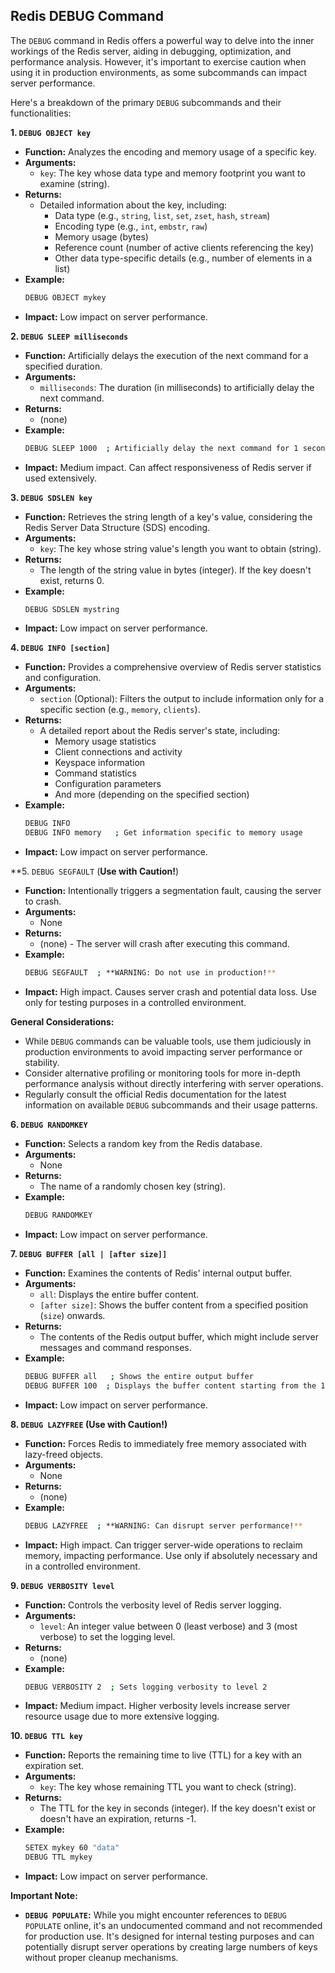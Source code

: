 ## Redis DEBUG Command

The `DEBUG` command in Redis offers a powerful way to delve into the inner workings of the Redis server, aiding in debugging, optimization, and performance analysis. However, it's important to exercise caution when using it in production environments, as some subcommands can impact server performance.

Here's a breakdown of the primary `DEBUG` subcommands and their functionalities:

**1. `DEBUG OBJECT key`**

* **Function:** Analyzes the encoding and memory usage of a specific key.
* **Arguments:**
    * `key`: The key whose data type and memory footprint you want to examine (string).
* **Returns:**
    * Detailed information about the key, including:
        * Data type (e.g., `string`, `list`, `set`, `zset`, `hash`, `stream`)
        * Encoding type (e.g., `int`, `embstr`, `raw`)
        * Memory usage (bytes)
        * Reference count (number of active clients referencing the key)
        * Other data type-specific details (e.g., number of elements in a list)
* **Example:**
  ```bash
  DEBUG OBJECT mykey
  ```
* **Impact:** Low impact on server performance.

**2. `DEBUG SLEEP milliseconds`**

* **Function:** Artificially delays the execution of the next command for a specified duration.
* **Arguments:**
    * `milliseconds`: The duration (in milliseconds) to artificially delay the next command.
* **Returns:**
    * (none)
* **Example:**
  ```bash
  DEBUG SLEEP 1000  ; Artificially delay the next command for 1 second
  ```
* **Impact:** Medium impact. Can affect responsiveness of Redis server if used extensively.

**3. `DEBUG SDSLEN key`**

* **Function:** Retrieves the string length of a key's value, considering the Redis Server Data Structure (SDS) encoding.
* **Arguments:**
    * `key`: The key whose string value's length you want to obtain (string).
* **Returns:**
    * The length of the string value in bytes (integer). If the key doesn't exist, returns 0.
* **Example:**
  ```bash
  DEBUG SDSLEN mystring
  ```
* **Impact:** Low impact on server performance.

**4. `DEBUG INFO [section]`**

* **Function:** Provides a comprehensive overview of Redis server statistics and configuration.
* **Arguments:**
    * `section` (Optional): Filters the output to include information only for a specific section (e.g., `memory`, `clients`).
* **Returns:**
    * A detailed report about the Redis server's state, including:
        * Memory usage statistics
        * Client connections and activity
        * Keyspace information
        * Command statistics
        * Configuration parameters
        * And more (depending on the specified section)
* **Example:**
  ```bash
  DEBUG INFO
  DEBUG INFO memory   ; Get information specific to memory usage
  ```
* **Impact:** Low impact on server performance.

**5. `DEBUG SEGFAULT` (**Use with Caution!**)

* **Function:** Intentionally triggers a segmentation fault, causing the server to crash.
* **Arguments:**
    * None
* **Returns:**
    * (none)  - The server will crash after executing this command.
* **Example:**
  ```bash
  DEBUG SEGFAULT  ; **WARNING: Do not use in production!**
  ```
* **Impact:** High impact. Causes server crash and potential data loss. Use only for testing purposes in a controlled environment.

**General Considerations:**

* While `DEBUG` commands can be valuable tools, use them judiciously in production environments to avoid impacting server performance or stability.
* Consider alternative profiling or monitoring tools for more in-depth performance analysis without directly interfering with server operations.
* Regularly consult the official Redis documentation for the latest information on available `DEBUG` subcommands and their usage patterns.

**6. `DEBUG RANDOMKEY`**

* **Function:** Selects a random key from the Redis database.
* **Arguments:**
    * None
* **Returns:**
    * The name of a randomly chosen key (string).
* **Example:**
  ```bash
  DEBUG RANDOMKEY
  ```
* **Impact:** Low impact on server performance.

**7. `DEBUG BUFFER [all | [after size]]`**

* **Function:** Examines the contents of Redis' internal output buffer.
* **Arguments:**
    * `all`: Displays the entire buffer content.
    * `[after size]`: Shows the buffer content from a specified position (`size`) onwards.
* **Returns:**
    * The contents of the Redis output buffer, which might include server messages and command responses.
* **Example:**
  ```bash
  DEBUG BUFFER all   ; Shows the entire output buffer
  DEBUG BUFFER 100  ; Displays the buffer content starting from the 100th byte
  ```
* **Impact:** Low impact on server performance.

**8. `DEBUG LAZYFREE` (**Use with Caution!**)**

* **Function:** Forces Redis to immediately free memory associated with lazy-freed objects.
* **Arguments:**
    * None
* **Returns:**
    * (none)
* **Example:**
  ```bash
  DEBUG LAZYFREE  ; **WARNING: Can disrupt server performance!**
  ```
* **Impact:** High impact. Can trigger server-wide operations to reclaim memory, impacting performance. Use only if absolutely necessary and in a controlled environment.

**9. `DEBUG VERBOSITY level`**

* **Function:** Controls the verbosity level of Redis server logging.
* **Arguments:**
    * `level`: An integer value between 0 (least verbose) and 3 (most verbose) to set the logging level.
* **Returns:**
    * (none)
* **Example:**
  ```bash
  DEBUG VERBOSITY 2  ; Sets logging verbosity to level 2
  ```
* **Impact:** Medium impact. Higher verbosity levels increase server resource usage due to more extensive logging.

**10. `DEBUG TTL key`**

* **Function:** Reports the remaining time to live (TTL) for a key with an expiration set.
* **Arguments:**
    * `key`: The key whose remaining TTL you want to check (string).
* **Returns:**
    * The TTL for the key in seconds (integer). If the key doesn't exist or doesn't have an expiration, returns -1.
* **Example:**
  ```bash
  SETEX mykey 60 "data"
  DEBUG TTL mykey
  ```
* **Impact:** Low impact on server performance.

**Important Note:**

* **`DEBUG POPULATE`:** While you might encounter references to `DEBUG POPULATE` online, it's an undocumented command and not recommended for production use. It's designed for internal testing purposes and can potentially disrupt server operations by creating large numbers of keys without proper cleanup mechanisms.
